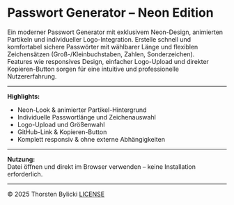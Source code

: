 # Passwort Generator – Neon Edition

Ein moderner Passwort Generator mit exklusivem Neon-Design, animierten Partikeln und individueller Logo-Integration. Erstelle schnell und komfortabel sichere Passwörter mit wählbarer Länge und flexiblen Zeichensätzen (Groß-/Kleinbuchstaben, Zahlen, Sonderzeichen).  
Features wie responsives Design, einfacher Logo-Upload und direkter Kopieren-Button sorgen für eine intuitive und professionelle Nutzererfahrung.

---

**Highlights:**
- Neon-Look & animierter Partikel-Hintergrund
- Individuelle Passwortlänge und Zeichenauswahl
- Logo-Upload und Größenwahl
- GitHub-Link & Kopieren-Button
- Komplett responsiv & ohne externe Abhängigkeiten

---

**Nutzung:**  
Datei öffnen und direkt im Browser verwenden – keine Installation erforderlich.

---

&copy; 2025 Thorsten Bylicki
[LICENSE](LICENSE)
